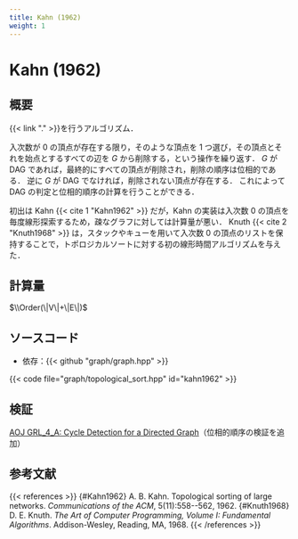 ```yaml
---
title: Kahn (1962)
weight: 1
---
```


# Kahn (1962)
## 概要
{{< link "." >}}を行うアルゴリズム．

入次数が 0 の頂点が存在する限り，そのような頂点を 1 つ選び，その頂点とそれを始点とするすべての辺を $G$ から削除する，という操作を繰り返す．
$G$ が DAG であれば，最終的にすべての頂点が削除され，削除の順序は位相的である．
逆に $G$ が DAG でなければ，削除されない頂点が存在する．
これによって DAG の判定と位相的順序の計算を行うことができる．

初出は Kahn&nbsp;{{< cite 1 "Kahn1962" >}} だが，Kahn の実装は入次数 0 の頂点を毎度線形探索するため，疎なグラフに対しては計算量が悪い．
Knuth&nbsp;{{< cite 2 "Knuth1968" >}} は，スタックやキューを用いて入次数 0 の頂点のリストを保持することで，トポロジカルソートに対する初の線形時間アルゴリズムを与えた．

## 計算量
$\\Order(\|V\|+\|E\|)$

## ソースコード
* 依存：{{< github "graph/graph.hpp" >}}

{{< code file="graph/topological_sort.hpp" id="kahn1962" >}}

## 検証
[AOJ GRL_4_A: Cycle Detection for a Directed Graph](http://judge.u-aizu.ac.jp/onlinejudge/description.jsp?id=GRL_4_A)（位相的順序の検証を追加）

## 参考文献
{{< references >}}
{#Kahn1962} A. B. Kahn. Topological sorting of large networks. *Communications of the ACM*, 5(11):558--562, 1962.
{#Knuth1968} D. E. Knuth. *The Art of Computer Programming, Volume I: Fundamental Algorithms*. Addison-Wesley, Reading, MA, 1968.
{{< /references >}}
